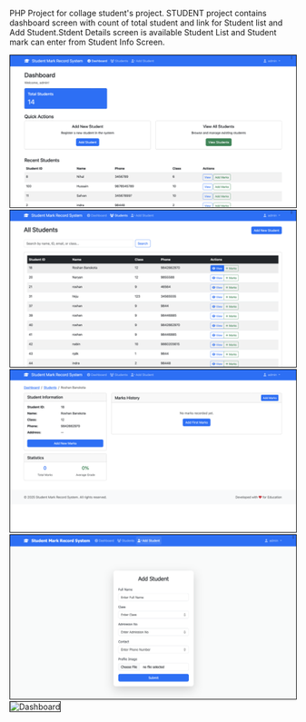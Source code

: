 PHP Project for collage student's project.
STUDENT project contains dashboard screen with count of total student and link for Student list and Add Student.Stdent Details screen is available Student List and Student mark can enter from Student Info Screen.


<img src="https://github.com/8138976373/student/raw/main/images/student_dashboard.png" alt="Dashboard" width="700" style="border: 1px solid black;" />
<img src="https://github.com/8138976373/student/raw/main/images/students.png" alt="Dashboard" width="700" style="border: 1px solid black;" />
<img src="https://github.com/8138976373/student/raw/main/images/student_info.png" alt="Dashboard" width="700" style="border: 1px solid black;" />
<img src="https://github.com/8138976373/student/raw/main/images/add_student.png" alt="Dashboard" width="700" style="border: 1px solid black;" />
<img src="https://github.com/8138976373/student/raw/main/images/login.png" alt="Dashboard" width="700" style="border: 1px solid black;" />
